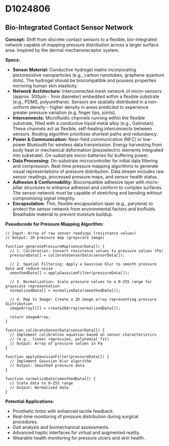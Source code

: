 # D1024806

## Bio-Integrated Contact Sensor Network

**Concept:** Shift from discrete contact sensors to a flexible, bio-integrated network capable of mapping pressure distribution across a larger surface area. Inspired by the dermal mechanoreceptor system.

**Specs:**

*   **Sensor Material:** Conductive hydrogel matrix incorporating piezoresistive nanoparticles (e.g., carbon nanotubes, graphene quantum dots). The hydrogel should be biocompatible and possess properties mirroring human skin elasticity.
*   **Network Architecture:** Interconnected mesh network of micro-sensors (approx. 500μm - 1mm diameter) embedded within a flexible substrate (e.g., PDMS, polyurethane). Sensors are spatially distributed in a non-uniform density – higher density in areas predicted to experience greater pressure variation (e.g. finger tips, joints).
*   **Interconnects:**  Microfluidic channels running *within* the flexible substrate, filled with a conductive liquid metal alloy (e.g., Galinstan). These channels act as flexible, self-healing interconnects between sensors. Routing algorithm prioritizes shortest paths and redundancy.
*   **Power & Communication:**  Near-field communication (NFC) or low-power Bluetooth for wireless data transmission. Energy harvesting from body heat or mechanical deformation (piezoelectric elements integrated into substrate). On-substrate micro-batteries for buffering power.
*   **Data Processing:**  On-substrate microcontroller for initial data filtering and compression. Real-time pressure mapping algorithms to generate visual representations of pressure distribution. Data stream includes raw sensor readings, processed pressure maps, and sensor health status.
*   **Adhesion & Conformability:**  Biocompatible adhesive layer with micro-pillar structures to enhance adhesion and conform to complex surfaces.  The sensor network must be capable of stretching and bending without compromising signal integrity.
*   **Encapsulation:**  Thin, flexible encapsulation layer (e.g., parylene) to protect the sensor network from environmental factors and biofluids. Breathable material to prevent moisture buildup.

**Pseudocode for Pressure Mapping Algorithm:**

```
// Input: Array of raw sensor readings (resistance values)
// Output: 2D pressure map (grayscale image)

function generatePressureMap(sensorData[]) {
  // 1. Calibration: Convert resistance values to pressure values (Pa)
  pressureData[] = calibrateSensorData(sensorData[]);

  // 2. Spatial Filtering: Apply a Gaussian blur to smooth pressure data and reduce noise
  smoothedData[] = applyGaussianFilter(pressureData[]);

  // 3. Normalization: Scale pressure values to a 0-255 range for grayscale representation
  normalizedData[] = normalizeData(smoothedData[]);

  // 4. Map to Image: Create a 2D image array representing pressure distribution
  imageArray[][] = create2DArray(normalizedData[]);

  return imageArray;
}

function calibrateSensorData(sensorData[]) {
  // Implement calibration equation based on sensor characteristics
  // (e.g., linear regression, polynomial fit)
  // Output: Array of pressure values in Pa
}

function applyGaussianFilter(pressureData[]) {
  // Implement Gaussian blur algorithm
  // Output: Smoothed pressure data
}

function normalizeData(smoothedData[]) {
  // Scale data to 0-255 range
  // Output: Normalized data
}
```

**Potential Applications:**

*   Prosthetic limbs with enhanced tactile feedback.
*   Real-time monitoring of pressure distribution during surgical procedures.
*   Gait analysis and biomechanical assessments.
*   Advanced haptic interfaces for virtual and augmented reality.
*   Wearable health monitoring for pressure ulcers and skin health.